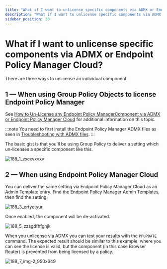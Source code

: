 ```yaml
---
title: "What if I want to unlicense specific components via ADMX or Endpoint Policy Manager Cloud?"
description: "What if I want to unlicense specific components via ADMX or Endpoint Policy Manager Cloud?"
sidebar_position: 30
---
```


# What if I want to unlicense specific components via ADMX or Endpoint Policy Manager Cloud?

There are three ways to unlicense an individual component.

## 1 — When using Group Policy Objects to license Endpoint Policy Manager

See
[How to Un-License any Endpoint Policy ManagerComponent via ADMX or Endpoint Policy Manager Cloud](/docs/endpointpolicymanager/licensing/videolearningcenter/troubleshooting/unlicense.md)
for additional information on this topic.

:::note
You need to first install the Endpoint Policy Manager ADMX files as seen in
[Troubleshooting with ADMX files](/docs/endpointpolicymanager/gettingstarted/misc/videos/troubleshooting/admxfiles.md).
:::


The basic gist is that you'll be using Group Policy to deliver a setting which un-licenses a
specific component like this.

![188_1_zxcxvxvxv](/images/endpointpolicymanager/license/unlicense/188_1_zxcxvxvxv.webp)

## 2 — When using Endpoint Policy Manager Cloud

You can deliver the same setting via Endpoint Policy Manager Cloud as an Admin Template entry. Find
the Endpoint Policy Manager Admin Templates, then find the setting.

![188_3_ertyetyur](/images/endpointpolicymanager/license/unlicense/188_3_ertyetyur.webp)

Once enabled, the component will be de-activated.

![188_5_zzsgdfhfghjk](/images/endpointpolicymanager/license/unlicense/188_5_zzsgdfhfghjk.webp)

When you unlicense via ADMX you can test your results with the `PPUPDATE` command. The expected
result should be similar to this example, where you can see the license is valid, but the component
(in this case Browser Router) is prevented from being licensed by a policy.

![188_7_img-2_950x649](/images/endpointpolicymanager/license/unlicense/188_7_img-2_950x649.webp)
